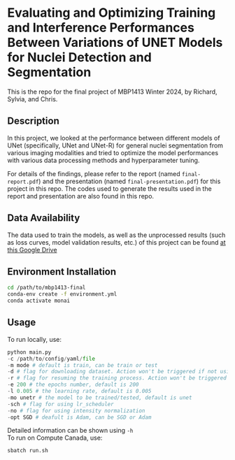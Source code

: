 # Evaluating and Optimizing Training and Interference Performances Between Variations of UNET Models for Nuclei Detection and Segmentation
This is the repo for the final project of MBP1413 Winter 2024, by Richard, Sylvia, and Chris. 

## Description
In this project, we looked at the performance between different models of UNet (specifically, UNet and UNet-R) for general nuclei segmentation from various imaging modalities and tried to optimize the model performances with various data processing methods and hyperparameter tuning.

For details of the findings, please refer to the report (named `final-report.pdf`) and the presentation (named `final-presentation.pdf`) for this project in this repo. The codes used to generate the results used in the report and presentation are also found in this repo.

## Data Availability
The data used to train the models, as well as the unprocessed results (such as loss curves, model validation results, etc.) of this project can be found [at this Google Drive](https://drive.google.com/drive/folders/1Gf1jCM_4Zove3mqOsA3wmld1ZJUHG08A?usp=sharing)

## Environment Installation
```bash
cd /path/to/mbp1413-final
conda-env create -f environment.yml
conda activate monai
```

## Usage
To run locally, use:
```python
python main.py
-c /path/to/config/yaml/file
-m mode # default is train, can be train or test
-d # flag for downloading dataset. Action won't be triggered if not using this flag
-r # flag for resuming the training process. Action won't be triggered if not using this flag
-e 200 # the epochs number, default is 200
-l 0.005 # the learning rate, default is 0.005 
-mo unetr # the model to be trained/tested, default is unet
-sch # flag for using lr_scheduler
-no # flag for using intensity normalization
-opt SGD # deafult is Adam, can be SGD or Adam
```
Detailed information can be shown using ```-h```\
To run on Compute Canada, use:
```bash
sbatch run.sh
```

